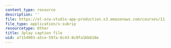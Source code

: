 ```yaml
---
content_type: resource
description: ''
file: https://ol-ocw-studio-app-production.s3.amazonaws.com/courses/11-384-malaysia-sustainable-cities-practicum-spring-2018/a7154903a5ce597a8c438c0fa1bb618e_R65WafN88dw.vtt
file_type: application/x-subrip
resourcetype: Other
title: 3play caption file
uid: a7154903-a5ce-597a-8c43-8c0fa1bb618e
---
```

